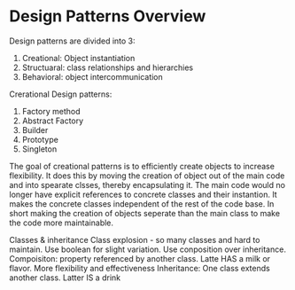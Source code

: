 # Design Patterns Overview

Design patterns are divided into 3:

1. Creational: Object instantiation
2. Structuaral: class relationships and hierarchies
3. Behavioral: object intercommunication

Crerational Design patterns:
1. Factory method
2. Abstract Factory
3. Builder
4. Prototype
5. Singleton

The goal of creational patterns is to efficiently create objects to increase flexibility. It does this by moving the creation of object out of the main code and into spearate clsses, thereby encapsulating it. The main code would no longer have explicit references to concrete classes and their instantion. It makes the concrete classes independent of the rest of the code base. In short making the creation of objects seperate than the main class to make the code more maintainable.

Classes & inheritance
Class explosion - so many classes and hard to maintain. Use boolean for slight variation.
Use conposition over inheritance. 
Compoisiton: property referenced by another class. Latte HAS a milk or flavor. More flexibility and effectiveness
Inheritance: One class extends another class. Latter IS a drink
